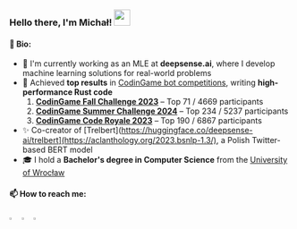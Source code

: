 ### Hello there, I'm Michał!  <img src="https://github.com/sciencepal/sciencepal/blob/master/assets/Hi.gif" width="29px">

#### 🌿 Bio:

* 🚀 I'm currently working as an MLE at **deepsense.ai**, where I develop machine learning solutions for real-world problems
* 🤖 Achieved **top results** in [CodinGame bot competitions](https://www.codingame.com/profile/7b8d8312b9f2e8fe3b1d840fac621aaa4728324), writing **high-performance Rust code**
    1. [**CodinGame Fall Challenge 2023**](https://www.codingame.com/contests/fall-challenge-2023/leaderboard/global) – Top 71 / 4669 participants
    2. [**CodinGame Summer Challenge 2024**](https://www.codingame.com/contests/summer-challenge-2024-olymbits/leaderboard/global) – Top 234 / 5237 participants
    3. [**CodinGame Code Royale 2023**](https://www.codingame.com/multiplayer/bot-programming/spring-challenge-2021) – Top 190 / 6867 participants 
* ✨ Co-creator of [Trelbert](https://huggingface.co/deepsense-ai/trelbert](https://aclanthology.org/2023.bsnlp-1.3/), a Polish Twitter-based BERT model
* 🎓 I hold a **Bachelor's degree in Computer Science** from the [University of Wrocław](https://uni.wroc.pl/en/)

#### 📫 How to reach me:

[<img src="https://img.icons8.com/color/48/000000/twitter.png" width="3.5%"/>](https://twitter.com/Sahcimm)
[<img src="https://img.icons8.com/color/48/000000/linkedin.png" width="3.5%"/>](https://linkedin.com/in/michał-zobniow-114431185) <a href="mailto:zobniow dot m at gmail dot com"> <img src="https://img.icons8.com/fluent/48/000000/gmail.png" width="3.5%"/> </a>
